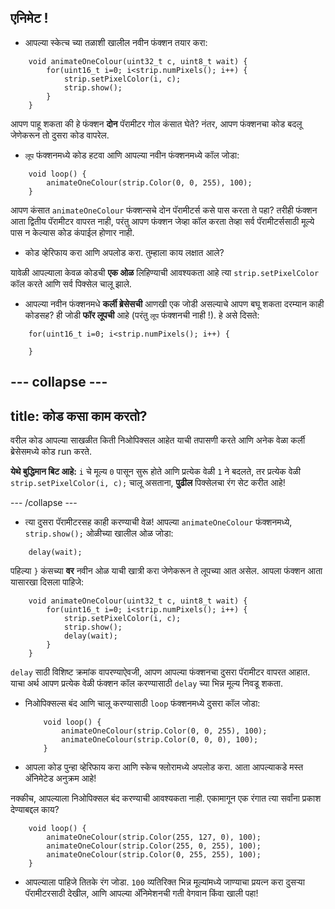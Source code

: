 ## एनिमेट !

+ आपल्या स्केत्च च्या तळाशी खालील नवीन फंक्शन तयार करा:

``` 
    void animateOneColour(uint32_t c, uint8_t wait) {
        for(uint16_t i=0; i<strip.numPixels(); i++) {
            strip.setPixelColor(i, c);
            strip.show();
        }
    }
```

आपण पाहू शकता की हे फंक्शन **दोन** पॅरामीटर गोल कंसात घेते? नंतर, आपण फंक्शनचा कोड बदलू जेणेकरून तो दुसरा कोड वापरेल.

+ `लूप` फंक्शनमध्ये कोड हटवा आणि आपल्या नवीन फंक्शनमध्ये कॉल जोडा:

```
    void loop() {
        animateOneColour(strip.Color(0, 0, 255), 100);
    }
```

आपण कंसात `animateOneColour` फंक्शन्सचे दोन पॅरामीटर्स कसे पास करता ते पहा? तरीही फंक्शन आता द्वितीय पॅरामीटर वापरत नाही, परंतु आपण फंक्शन जेव्हा कॉल करता तेव्हा सर्व पॅरामीटर्ससाठी मूल्ये पास न केल्यास कोड कंपाईल होणार नाही.

+ कोड व्हेरिफाय करा आणि अपलोड करा. तुम्हाला काय लक्षात आले?

यावेळी आपल्याला केवळ कोडची **एक ओळ** लिहिण्याची आवश्यकता आहे त्या `strip.setPixelColor` कॉल करते आणि सर्व पिक्सेल चालू झाले.

+ आपल्या नवीन फंक्शनमधे **कर्ली ब्रेसेसची** आणखी एक जोडी असल्याचे आपण बघू शकता दरम्यान काही कोडसह? ही जोडी **फॉर लूपची** आहे \(परंतु `लूप` फंक्शनची नाही !\). हे असे दिसते:

``` 
    for(uint16_t i=0; i<strip.numPixels(); i++) {

    }
```

--- collapse ---
---
title: कोड कसा काम करतो?
---

वरील कोड आपल्या साखळीत किती निओपिक्सल आहेत याची तपासणी करते आणि अनेक वेळा कर्ली ब्रेसेसमध्ये कोड run करते.

**येथे बुद्धिमान बिट आहे:** `i` चे मूल्य `0` पासून सुरू होते आणि प्रत्येक वेळी `1` ने बदलते, तर प्रत्येक वेळी `strip.setPixelColor(i, c);` चालू असताना, **पुढील** पिक्सेलचा रंग सेट करीत आहे!

--- /collapse ---

+ त्या दुसरा पॅरामीटरसह काही करण्याची वेळ! आपल्या `animateOneColour` फंक्शनमध्ये, `strip.show();` ओळीच्या खालील ओळ जोडा:

```
    delay(wait);
```

पहिल्या `}` कंसच्या **वर** नवीन ओळ याची खात्री करा जेणेकरून ते लूपच्या आत असेल. आपला फंक्शन आता यासारखा दिसला पाहिजे:

``` 
    void animateOneColour(uint32_t c, uint8_t wait) {
        for(uint16_t i=0; i<strip.numPixels(); i++) {
            strip.setPixelColor(i, c);
            strip.show();
            delay(wait);
        }
    }
```

`delay` साठी विशिष्ट क्रमांक वापरण्याऐवजी, आपण आपल्या फंक्शनचा दुसरा पॅरामीटर वापरत आहात. याचा अर्थ आपण प्रत्येक वेळी फंक्शन कॉल करण्यासाठी `delay` च्या भिन्न मूल्य निवडू शकता.

+ निओपिक्सल्स बंद आणि चालू करण्यासाठी `loop` फंक्शनमध्ये दुसरा कॉल जोडा:

    ```
        void loop() {
            animateOneColour(strip.Color(0, 0, 255), 100);
            animateOneColour(strip.Color(0, 0, 0), 100);
        }
    ```

+ आपला कोड पुन्हा व्हेरिफाय करा आणि स्केच फ्लोरामध्ये अपलोड करा. आता आपल्याकडे मस्त अ‍ॅनिमेटेड अनुक्रम आहे!

नक्कीच, आपल्याला निओपिक्सल बंद करण्याची आवश्यकता नाही. एकामागून एक रंगात त्या सर्वांना प्रकाश देण्याबद्दल काय?

```
    void loop() {
        animateOneColour(strip.Color(255, 127, 0), 100);
        animateOneColour(strip.Color(255, 0, 255), 100);
        animateOneColour(strip.Color(0, 255, 255), 100);
    }
```

+ आपल्याला पाहिजे तितके रंग जोडा. `100` व्यतिरिक्त भिन्न मूल्यांमध्ये जाण्याचा प्रयत्न करा दुसर्‍या पॅरामीटरसाठी देखील, आणि आपल्या अ‍ॅनिमेशनची गती वेगवान किंवा खाली पहा!
